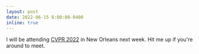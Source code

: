 ```yaml
---
layout: post
date: 2022-06-15 8:00:00-0400
inline: true
---
```


I will be attending [CVPR 2022](https://www.google.com/search?channel=fs&client=ubuntu&q=cvpr+2022) in New Orleans next week. Hit me up if you're around to meet. 